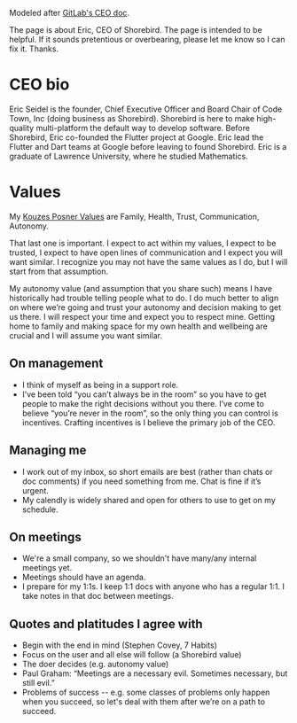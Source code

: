 Modeled after [GitLab's CEO doc](https://about.gitlab.com/handbook/ceo/).

The page is about Eric, CEO of Shorebird.  The page is intended to be helpful.
If it sounds pretentious or overbearing, please let me know so I can fix it.
Thanks.

# CEO bio

Eric Seidel is the founder, Chief Executive Officer and Board Chair of Code
Town, Inc (doing business as Shorebird).  Shorebird is here to make high-quality
multi-platform the default way to develop software. Before Shorebird, Eric
co-founded the Flutter project at Google.  Eric lead the Flutter and Dart teams
at Google before leaving to found Shorebird.  Eric is a graduate of Lawrence
University, where he studied Mathematics.

# Values

My [Kouzes Posner
Values](https://www.linkedin.com/pulse/name-your-top-5-leadership-core-values-cant-do-heres-how-marcie-white/)
are Family, Health, Trust, Communication, Autonomy.

That last one is important.  I expect to act within my values, I expect to be
trusted, I expect to have open lines of communication and I expect you will want
similar.  I recognize you may not have the same values as I do, but I will start
from that assumption.

My autonomy value (and assumption that you share such) means I have historically
had trouble telling people what to do.  I do much better to align on where we’re
going and trust your autonomy and decision making to get us there.  I will
respect your time and expect you to respect mine.  Getting home to family and
making space for my own health and wellbeing are crucial and I will assume you
want similar.

## On management
* I think of myself as being in a support role.
* I’ve been told “you can’t always be in the room” so you have to get people to
  make the right decisions without you there.  I’ve come to believe “you’re
  never in the room”, so the only thing you can control is incentives. Crafting
  incentives is I believe the primary job of the CEO.

## Managing me
* I work out of my inbox, so short emails are best (rather than chats or doc
  comments) if you need something from me.  Chat is fine if it’s urgent.
* My calendly is widely shared and open for others to use to get on my schedule.

## On meetings
* We're a small company, so we shouldn't have many/any internal meetings yet.
* Meetings should have an agenda.
* I prepare for my 1:1s.  I keep 1:1 docs with anyone who has a regular 1:1.  I
  take notes in that doc between meetings.

## Quotes and platitudes I agree with
* Begin with the end in mind (Stephen Covey, 7 Habits)
* Focus on the user and all else will follow (a Shorebird value)
* The doer decides (e.g. autonomy value)
* Paul Graham: “Meetings are a necessary evil.  Sometimes necessary, but still
  evil.”
* Problems of success -- e.g. some classes of problems only happen when you
  succeed, so let's deal with them after we’re on a path to succeed.
